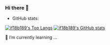 ### Hi there 👋

* GitHub stats:

[![if18b189's Top Langs](https://github-readme-stats.vercel.app/api/top-langs/?username=if18b189)](https://github.com/if18b189/github-readme-stats)
[![if18b189's GitHub stats](https://github-readme-stats.vercel.app/api?username=if18b189)](https://github.com/if18b189/github-readme-stats)


🌱 I’m currently learning ...

<!--
**if18b189/if18b189** is a ✨ _special_ ✨ repository because its `README.md` (this file) appears on your GitHub profile.

Here are some ideas to get you started:

- 🔭 I’m currently working on ...
- 🌱 I’m currently learning ...
- 👯 I’m looking to collaborate on ...
- 🤔 I’m looking for help with ...
- 💬 Ask me about ...
- 📫 How to reach me: ...
- 😄 Pronouns: ...
- ⚡ Fun fact: ...
-->
